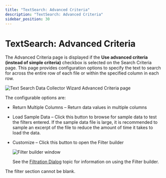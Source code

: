 ```yaml
---
title: "TextSearch: Advanced Criteria"
description: "TextSearch: Advanced Criteria"
sidebar_position: 30
---
```


# TextSearch: Advanced Criteria

The Advanced Criteria page is displayed if the **Use advanced criteria (instead of simple
criteria)** checkbox is selected on the Search Criteria page. This page provides configuration
options to specify the text to search for across the entire row of each file or within the specified
column in each row.

![Text Search Data Collector Wizard Advanced Criteria page](/img/product_docs/accessanalyzer/12.0/admin/datacollector/textsearch/advancedcriteria.webp)

The configurable options are:

- Return Multiple Columns – Return data values in multiple columns
- Load Sample Data – Click this button to browse for sample data to test the filters entered. If the
  sample data file is large, it is recommended to sample an excerpt of the file to reduce the amount
  of time it takes to load the data.
- Customize – Click this button to open the Filter builder

    ![Filter builder window](/img/product_docs/accessanalyzer/12.0/admin/datacollector/textsearch/filterbuilder.webp)

    See the [Filtration Dialog](/docs/accessanalyzer/12.0/admin/navigate/datagrid.md#filtration-dialog) topic for information
    on using the Filter builder.

The filter section cannot be blank.
